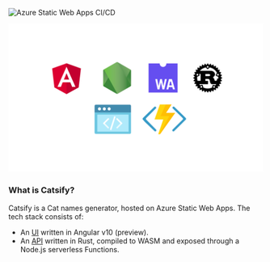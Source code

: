 ![Azure Static Web Apps CI/CD](https://github.com/manekinekko/catsify/workflows/Azure%20Static%20Web%20Apps%20CI/CD/badge.svg)

<p align="center">
    <img src="./docs/header.png"/>
</p>

### What is Catsify?

Catsify is a Cat names generator, hosted on Azure Static Web Apps. The tech stack consists of:

- An [UI](./app) written in Angular v10 (preview).
- An [API](./api) written in Rust, compiled to WASM and exposed through a Node.js serverless Functions.